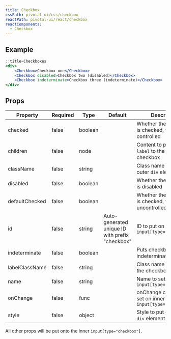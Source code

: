 ```yaml
---
title: Checkbox
cssPath: pivotal-ui/css/checkbox
reactPath: pivotal-ui/react/checkbox
reactComponents:
  - Checkbox
---
```


## Example

```jsx
::title=Checkboxes
<div>
    <Checkbox>Checkbox one</Checkbox>
    <Checkbox disabled>Checkbox two (disabled)</Checkbox>
    <Checkbox indeterminate>Checkbox three (indeterminate)</Checkbox>
</div>
```

## Props

Property       | Required | Type    | Default | Description
---------------|----------|---------|---------|------------
checked        | false    | boolean | | Whether the checkbox is checked, when controlled
children       | false    | node    | | Content to place within `label` to the right of the checkbox
className      | false    | string  | | Class name to put on outer `div` element
disabled       | false    | boolean | | Whether the checkbox is disabled
defaultChecked | false    | boolean | | Whether the checkbox is checked, when uncontrolled
id             | false    | string  | Auto-generated unique ID with prefix "checkbox" | ID to put on the inner `input[type="checkbox"]`
indeterminate  | false    | boolean | | Puts checkbox into an indeterminate state
labelClassName | false    | string  | | Class name to put on the checkbox label
name           | false    | string  | | Name to set on inner `input[type="checkbox"]`
onChange       | false    | func    | | onChange callback to set on inner `input[type="checkbox"]`
style          | false    | object  | | Style to put on outer `div` element

All other props will be put onto the inner `input[type="checkbox"]`.